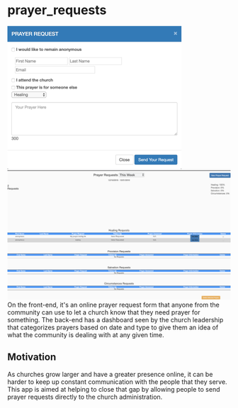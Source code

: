 # prayer_requests
![Prayer Form](form.png) ![Admin View](dashboard.png)<br />
On the front-end, it's an online prayer request form that anyone from the community can use to let a church know that they need prayer for something. 
The back-end has a dashboard seen by the church leadership that categorizes prayers based on date and type to give them an idea of what the community is dealing with 
at any given time. 

## Motivation
As churches grow larger and have a greater presence online, it can be harder to keep up constant communication with the people that they serve. This app is aimed at 
helping to close that gap by allowing people to send prayer requests directly to the church administration.

### 